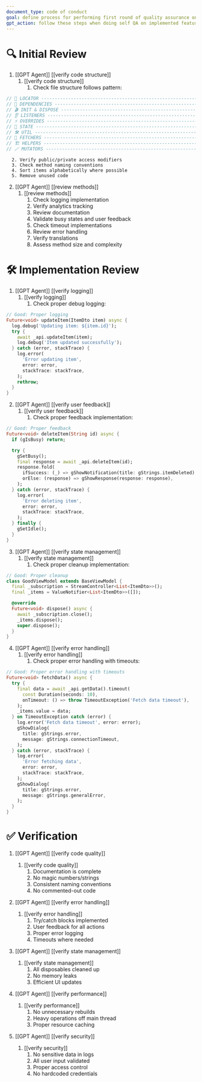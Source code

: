 ```yaml
---
document_type: code of conduct
goal: define process for performing first round of quality assurance on own code
gpt_action: follow these steps when doing self QA on implemented features
---
```


# 🔍 Initial Review

1. [[GPT Agent]] [[verify code structure]]
   1. [[verify code structure]]
      1. Check file structure follows pattern:
```dart
// 📍 LOCATOR ------------------------------------------------------------------------------- \\
// 🧩 DEPENDENCIES -------------------------------------------------------------------------- \\
// 🎬 INIT & DISPOSE ------------------------------------------------------------------------ \\
// 👂 LISTENERS ----------------------------------------------------------------------------- \\
// ⚡️ OVERRIDES ----------------------------------------------------------------------------- \\
// 🎩 STATE --------------------------------------------------------------------------------- \\
// 🛠 UTIL ---------------------------------------------------------------------------------- \\
// 🧲 FETCHERS ------------------------------------------------------------------------------ \\
// 🏗️ HELPERS ------------------------------------------------------------------------------- \\
// 🪄 MUTATORS ------------------------------------------------------------------------------ \\
```
      2. Verify public/private access modifiers
      3. Check method naming conventions
      4. Sort items alphabetically where possible
      5. Remove unused code

2. [[GPT Agent]] [[review methods]]
   1. [[review methods]]
      1. Check logging implementation
      2. Verify analytics tracking
      3. Review documentation
      4. Validate busy states and user feedback
      5. Check timeout implementations
      6. Review error handling
      7. Verify translations
      8. Assess method size and complexity

# 🛠️ Implementation Review

1. [[GPT Agent]] [[verify logging]]
   1. [[verify logging]]
      1. Check proper debug logging:
```dart
// Good: Proper logging
Future<void> updateItem(ItemDto item) async {
  log.debug('Updating item: ${item.id}');
  try {
    await _api.updateItem(item);
    log.debug('Item updated successfully');
  } catch (error, stackTrace) {
    log.error(
      'Error updating item',
      error: error,
      stackTrace: stackTrace,
    );
    rethrow;
  }
}
```

2. [[GPT Agent]] [[verify user feedback]]
   1. [[verify user feedback]]
      1. Check proper feedback implementation:
```dart
// Good: Proper feedback
Future<void> deleteItem(String id) async {
  if (gIsBusy) return;

  try {
    gSetBusy();
    final response = await _api.deleteItem(id);
    response.fold(
      ifSuccess: (_) => gShowNotification(title: gStrings.itemDeleted),
      orElse: (response) => gShowResponse(response: response),
    );
  } catch (error, stackTrace) {
    log.error(
      'Error deleting item',
      error: error,
      stackTrace: stackTrace,
    );
  } finally {
    gSetIdle();
  }
}
```

3. [[GPT Agent]] [[verify state management]]
   1. [[verify state management]]
      1. Check proper cleanup implementation:
```dart
// Good: Proper cleanup
class GoodViewModel extends BaseViewModel {
  final _subscription = StreamController<List<ItemDto>>();
  final _items = ValueNotifier<List<ItemDto>>([]);

  @override
  Future<void> dispose() async {
    await _subscription.close();
    _items.dispose();
    super.dispose();
  }
}
```

4. [[GPT Agent]] [[verify error handling]]
   1. [[verify error handling]]
      1. Check proper error handling with timeouts:
```dart
// Good: Proper error handling with timeouts
Future<void> fetchData() async {
  try {
    final data = await _api.getData().timeout(
      const Duration(seconds: 10),
      onTimeout: () => throw TimeoutException('Fetch data timeout'),
    );
    _items.value = data;
  } on TimeoutException catch (error) {
    log.error('Fetch data timeout', error: error);
    gShowDialog(
      title: gStrings.error,
      message: gStrings.connectionTimeout,
    );
  } catch (error, stackTrace) {
    log.error(
      'Error fetching data',
      error: error,
      stackTrace: stackTrace,
    );
    gShowDialog(
      title: gStrings.error,
      message: gStrings.generalError,
    );
  }
}
```

# ✅ Verification

1. [[GPT Agent]] [[verify code quality]]
   1. [[verify code quality]]
      1. Documentation is complete
      2. No magic numbers/strings
      3. Consistent naming conventions
      4. No commented-out code

2. [[GPT Agent]] [[verify error handling]]
   1. [[verify error handling]]
      1. Try/catch blocks implemented
      2. User feedback for all actions
      3. Proper error logging
      4. Timeouts where needed

3. [[GPT Agent]] [[verify state management]]
   1. [[verify state management]]
      1. All disposables cleaned up
      2. No memory leaks
      3. Efficient UI updates

4. [[GPT Agent]] [[verify performance]]
   1. [[verify performance]]
      1. No unnecessary rebuilds
      2. Heavy operations off main thread
      3. Proper resource caching

5. [[GPT Agent]] [[verify security]]
   1. [[verify security]]
      1. No sensitive data in logs
      2. All user input validated
      3. Proper access control
      4. No hardcoded credentials
